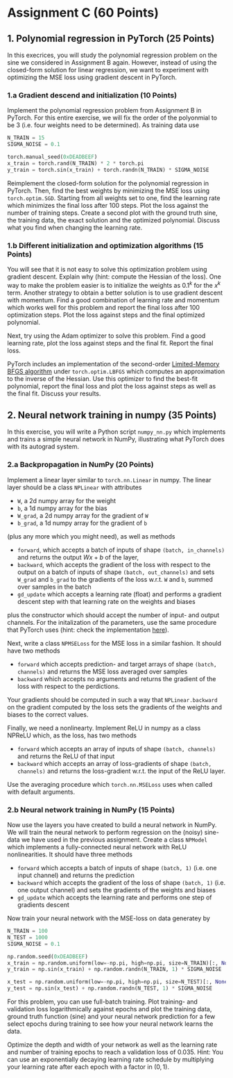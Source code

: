 # Assignment C (60 Points)

## 1. Polynomial regression in PyTorch (25 Points)

In this execrices, you will study the polynomial regression problem on the sine we considered in Assignment B again. However, instead of using the closed-form solution for linear regression, we want to experiment with optimizing the MSE loss using gradient descent in PyTorch.

### 1.a Gradient descend and initialization (10 Points)
Implement the polynomial regression problem from Assignment B in PyTorch. For this entire exercise, we will fix the order of the polyonmial to be 3 (i.e. four weights need to be determined). As training data use
```python
N_TRAIN = 15
SIGMA_NOISE = 0.1

torch.manual_seed(0xDEADBEEF)
x_train = torch.rand(N_TRAIN) * 2 * torch.pi
y_train = torch.sin(x_train) + torch.randn(N_TRAIN) * SIGMA_NOISE
```
Reimplement the closed-form solution for the polynomial regression in PyTorch. Then, find the best weights by minimizing the MSE loss using `torch.optim.SGD`. Starting from all weights set to one, find the learning rate which minimizes the final loss after 100 steps. Plot the loss against the number of training steps. Create a second plot with the ground truth sine, the training data, the exact solution and the optimized polynomial. Discuss what you find when changing the learning rate.

### 1.b Different initialization and optimization algorithms (15 Points)

You will see that it is not easy to solve this optimization problem using gradient descent. Explain why (hint: compute the Hessian of the loss). One way to make the problem easier is to initialize the weights as $0.1^k$ for the $x^k$ term. Another strategy to obtain a better solution is to use gradient descent with momentum. Find a good combination of learning rate and momentum which works well for this problem and report the final loss after 100 optimization steps. Plot the loss against steps and the final optimized polynomial.

Next, try using the Adam optimizer to solve this problem. Find a good learning rate, plot the loss against steps and the final fit. Report the final loss.

PyTorch includes an implementation of the second-order [Limited-Memory BFGS algorithm](https://en.wikipedia.org/wiki/Limited-memory_BFGS) under `torch.optim.LBFGS` which computes an approximation to the inverse of the Hessian. Use this optimizer to find the best-fit polynomial, report the final loss and plot the loss against steps as well as the final fit. Discuss your results.

## 2. Neural network training in numpy (35 Points)

In this exercise, you will write a Python script `numpy_nn.py` which implements and trains a simple neural network in NumPy, illustrating what PyTorch does with its autograd system.

### 2.a Backpropagation in NumPy (20 Points)
Implement a linear layer similar to `torch.nn.Linear` in numpy. The linear layer should be a class `NPLinear` with attributes
- `W`, a 2d numpy array for the weight
- `b`, a 1d numpy array for the bias
- `W_grad`, a 2d numpy array for the gradient of `W`
- `b_grad`, a 1d numpy array for the gradient of `b` 

(plus any more which you might need), as well as methods
- `forward`, which accepts a batch of inputs of shape `(batch, in_channels)` and returns the output $Wx+b$ of the layer,
- `backward`, which accepts the gradient of the loss with respect to the output on a batch of inputs of shape `(batch, out_channels)` and sets `W_grad` and `b_grad` to the gradients of the loss w.r.t. `W` and `b`, summed over samples in the batch
- `gd_update` which accepts a learning rate (float) and performs a gradient descent step with that learning rate on the weights and biases

plus the constructor which should accept the number of input- and output channels. For the initalization of the parameters, use the same procedure that PyTorch uses (hint: check the implementation [here](https://pytorch.org/docs/stable/_modules/torch/nn/modules/linear.html#Linear)).

Next, write a class `NPMSELoss` for the MSE loss in a similar fashion. It should have two methods
- `forward` which accepts prediction- and target arrays of shape `(batch, channels)` and returns the MSE loss averaged over samples
- `backward` which accepts no arguments and returns the gradient of the loss with respect to the perdictions.

Your gradients should be computed in such a way that `NPLinear.backward` on the gradient computed by the loss sets the gradients of the weights and biases to the correct values.

Finally, we need a nonlinearty. Implement ReLU in numpy as a class NPReLU which, as the loss, has two methods
- `forward` which accepts an array of inputs of shape `(batch, channels)` and returns the ReLU of that input
- `backward` which accepts an array of loss-gradients of shape `(batch, channels)` and returns the loss-gradient w.r.t. the input of the ReLU layer.

Use the averaging procedure which `torch.nn.MSELoss` uses when called with default arguments.

### 2.b Neural network training in NumPy (15 Points)
Now use the layers you have created to build a neural network in NumPy. We will train the neural network to perform regression on the (noisy) sine-data we have used in the previous assignment. Create a class `NPModel` which implements a fully-connected neural network with ReLU nonlinearities. It should have three methods
- `forward` which accepts a batch of inputs of shape `(batch, 1)` (i.e. one input channel) and returns the prediction
- `backward` which accepts the gradient of the loss of shape `(batch, 1)` (i.e. one output channel) and sets the gradients of the weights and biases
- `gd_update` which accepts the learning rate and performs one step of gradients descent

Now train your neural network with the MSE-loss on data generatey by
```python
N_TRAIN = 100
N_TEST = 1000
SIGMA_NOISE = 0.1

np.random.seed(0xDEADBEEF)
x_train = np.random.uniform(low=-np.pi, high=np.pi, size=N_TRAIN)[:, None]
y_train = np.sin(x_train) + np.random.randn(N_TRAIN, 1) * SIGMA_NOISE

x_test = np.random.uniform(low=-np.pi, high=np.pi, size=N_TEST)[:, None]
y_test = np.sin(x_test) + np.random.randn(N_TEST, 1) * SIGMA_NOISE
```
For this problem, you can use full-batch training. Plot training- and validation loss logarithmically against epochs and plot the training data, ground truth function (sine) and your neural network prediction for a few select epochs during training to see how your neural network learns the data.

Optimize the depth and width of your network as well as the learning rate and number of training epochs to reach a validation loss of 0.035. Hint: You can use an exponentially decaying learning rate schedule by multiplying your learning rate after each epoch with a factor in $(0,1)$.
